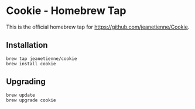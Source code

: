 # Cookie - Homebrew Tap

This is the official homebrew tap for https://github.com/jeanetienne/Cookie.

## Installation

```
brew tap jeanetienne/cookie
brew install cookie
```

## Upgrading

```
brew update
brew upgrade cookie
```
